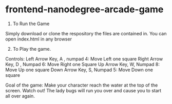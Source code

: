 frontend-nanodegree-arcade-game
===============================

1) To Run the Game

Simply download or clone the respository the files are contained in. You can open index.html in any browser

2) To Play the game. 

Controls: 
Left Arrow Key, A , numpad 4: Move Left one square
Right Arrow Key, D , Numpad 6: Move Right one Square
Up Arrow Key, W, Numpad 8: Move Up one square
Down Arrow Key, S, Numpad 5: Move Down one square

Goal of the game:
Make your character reach the water at the top of the screen. Watch out! The lady bugs will run you over and cause you to start all over again. 


